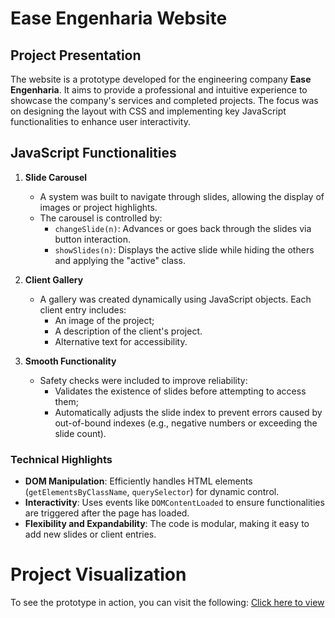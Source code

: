 # Ease Engenharia Website

## Project Presentation
The website is a prototype developed for the engineering company **Ease Engenharia**. It aims to provide a professional and intuitive experience to showcase the company's services and completed projects. The focus was on designing the layout with CSS and implementing key JavaScript functionalities to enhance user interactivity.

## JavaScript Functionalities

1. **Slide Carousel**
   - A system was built to navigate through slides, allowing the display of images or project highlights.
   - The carousel is controlled by:
     - `changeSlide(n)`: Advances or goes back through the slides via button interaction.
     - `showSlides(n)`: Displays the active slide while hiding the others and applying the "active" class.

2. **Client Gallery**
   - A gallery was created dynamically using JavaScript objects. Each client entry includes:
     - An image of the project;
     - A description of the client's project.
     - Alternative text for accessibility.

3. **Smooth Functionality**
   - Safety checks were included to improve reliability:
     - Validates the existence of slides before attempting to access them;
     - Automatically adjusts the slide index to prevent errors caused by out-of-bound indexes (e.g., negative numbers or exceeding the slide count).
    
### Technical Highlights
- **DOM Manipulation**: Efficiently handles HTML elements (`getElementsByClassName`, `querySelector`) for dynamic control.
- **Interactivity**: Uses events like `DOMContentLoaded` to ensure functionalities are triggered after the page has loaded.
- **Flexibility and Expandability**: The code is modular, making it easy to add new slides or client entries.

# Project Visualization
To see the prototype in action, you can visit the following:
[Click here to view]( https://gamaalice.github.io/easy-portifolio/)
